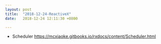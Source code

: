 ```yaml
---
layout: post
title:  "2018-12-24-ReactiveX"
date:   2018-12-24 12:11:30 +0800

---
```


* Scheduler
https://mcxiaoke.gitbooks.io/rxdocs/content/Scheduler.html